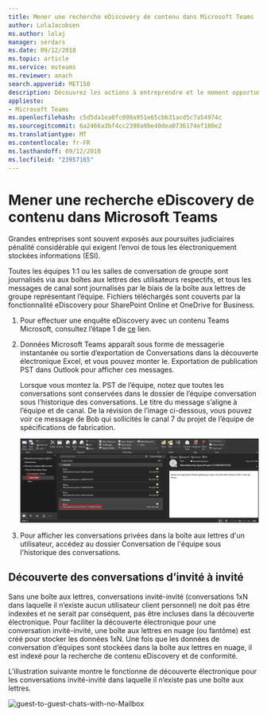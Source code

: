 ```yaml
---
title: Mener une recherche eDiscovery de contenu dans Microsoft Teams
author: LolaJacobsen
ms.author: lolaj
manager: serdars
ms.date: 09/12/2018
ms.topic: article
ms.service: msteams
ms.reviewer: anach
search.appverid: MET150
description: Découvrez les actions à entreprendre et le moment opportun pour mener une recherche eDiscovery, par exemple lorsque vous devez soumettre toutes les informations stockées électroniquement dans le cadre d'une procédure juridique.
appliesto:
- Microsoft Teams
ms.openlocfilehash: c5d5da1ea0fc098a951e65cbb31acd5c7a54974c
ms.sourcegitcommit: 6a2466a3bf4cc2390a9be40dea0736174ef180e2
ms.translationtype: MT
ms.contentlocale: fr-FR
ms.lasthandoff: 09/12/2018
ms.locfileid: "23957165"
---
```

<a name="conduct-an-ediscovery-investigation-of-content-in-microsoft-teams"></a>Mener une recherche eDiscovery de contenu dans Microsoft Teams
============================

Grandes entreprises sont souvent exposés aux poursuites judiciaires pénalité considérable qui exigent l’envoi de tous les électroniquement stockées informations (ESI).

Toutes les équipes 1:1 ou les salles de conversation de groupe sont journalisés via aux boîtes aux lettres des utilisateurs respectifs, et tous les messages de canal sont journalisés par le biais de la boîte aux lettres de groupe représentant l’équipe. Fichiers téléchargés sont couverts par la fonctionnalité eDiscovery pour SharePoint Online et OneDrive for Business.

1.  Pour effectuer une enquête eDiscovery avec un contenu Teams Microsoft, consultez l’étape 1 de [ce](https://support.office.com/article/Manage-eDiscovery-cases-in-the-Office-365-Security-Compliance-Center-edea80d6-20a7-40fb-b8c4-5e8c8395f6da) lien.

2.  Données Microsoft Teams apparaît sous forme de messagerie instantanée ou sortie d’exportation de Conversations dans la découverte électronique Excel, et vous pouvez monter le. Exportation de publication PST dans Outlook pour afficher ces messages.

    Lorsque vous montez la. PST de l’équipe, notez que toutes les conversations sont conservées dans le dossier de l’équipe conversation sous l’historique des conversations. Le titre du message s’aligne à l’équipe et de canal. De la révision de l’image ci-dessous, vous pouvez voir ce message de Bob qui sollicités le canal 7 du projet de l’équipe de spécifications de fabrication.

    ![Capture d’écran d’un dossier de conversation de l’équipe dans la boîte aux lettres d’un utilisateur dans Outlook](media/Conduct_an_eDiscovery_investigation_of_content_in_Microsoft_Teams_image1.png)

3.  Pour afficher les conversations privées dans la boîte aux lettres d'un utilisateur, accédez au dossier Conversation de l'équipe sous l'historique des conversations.

## <a name="ediscovery-of-guest-to-guest-chats"></a>Découverte des conversations d’invité à invité

Sans une boîte aux lettres, conversations invité-invité (conversations 1xN dans laquelle il n’existe aucun utilisateur client personnel) ne doit pas être indexées et ne serait par conséquent, pas être incluses dans la découverte électronique. Pour faciliter la découverte électronique pour une conversation invité-invité, une boîte aux lettres en nuage (ou fantôme) est créé pour stocker les données 1xN. Une fois que les données de conversation d’équipes sont stockées dans la boîte aux lettres en nuage, il est indexé pour la recherche de contenu eDiscovery et de conformité.

L’illustration suivante montre le fonctionne de découverte électronique pour les conversations invité-invité dans laquelle il n’existe pas une boîte aux lettres.

![guest-to-guest-chats-with-no-Mailbox](media/conduct-an-ediscovery-investigation-of-content-in-microsoft-teams-image2.png)
